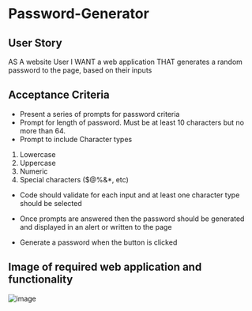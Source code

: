 # Password-Generator

## User Story

AS A website User I WANT a web application THAT generates a random password to the page, based on their inputs

## Acceptance Criteria

* Present a series of prompts for password criteria
* Prompt for length of password. Must be at least 10 characters but no more than 64.
* Prompt to include Character types

<ol>
  <li>Lowercase</li>
  <li>Uppercase</li>
  <li>Numeric</li>
  <li>Special characters ($@%&*, etc)</li>
</ol>

* Code should validate for each input and at least one character type should be selected
* Once prompts are answered then the password should be generated and displayed in an alert or written to the page


* Generate a password when the button is clicked

## Image of required web application and functionality

![image](https://user-images.githubusercontent.com/86853558/205749738-cd178f9e-f88d-41b2-87d1-cf3f8a214b1b.png)







